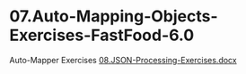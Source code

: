 # 07.Auto-Mapping-Objects-Exercises-FastFood-6.0
Auto-Mapper Exercises
[08.JSON-Processing-Exercises.docx](https://github.com/VasilLozev/07.Auto-Mapping-Objects-Exercises-FastFood-6.0/files/13449151/08.JSON-Processing-Exercises.docx)
